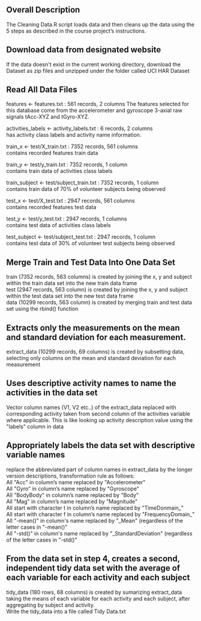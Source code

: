 ## Overall Description
The Cleaning Data.R script loads data and then cleans up the data using the 5 steps as described in the course project’s instructions.



## Download data from designated website
If the data doesn't exist in the current working directory, download the Dataset as zip files and unzipped under the folder called UCI HAR Dataset



## Read All Data Files
features <- features.txt : 561 records, 2 columns
The features selected for this database come from the accelerometer and gyroscope 3-axial raw signals tAcc-XYZ and tGyro-XYZ.

activities_labels <- activity_labels.txt : 6 records, 2 columns  
has activity class labels and activity name information.

train_x <- test/X_train.txt : 7352 records, 561 columns  
contains recorded features train data

train_y <- test/y_train.txt : 7352 records, 1 column  
contains train data of activities class labels

train_subject <- test/subject_train.txt : 7352 records, 1 column  
contains train data of 70% of volunteer subjects being observed

test_x <- test/X_test.txt : 2947 records, 561 columns  
contains recorded features test data

test_y <- test/y_test.txt : 2947 records, 1 columns  
contains test data of activities class labels

test_subject <- test/subject_test.txt : 2947 records, 1 column  
contains test data of 30% of volunteer test subjects being observed




## Merge Train and Test Data Into One Data Set
train (7352 records, 563 columns) is created by joining the x, y and subject within the train data set into the new train data frame  
test (2947 records, 563 column) is created by joining the x, y and subject within the test data set into the new test data frame  
data (10299 records, 563 column) is created by merging train and test data set using the rbind() function  




## Extracts only the measurements on the mean and standard deviation for each measurement.
extract_data (10299 records, 69 columns) is created by subsetting data, selecting only columns on the mean and standard deviation for each measurement  




## Uses descriptive activity names to name the activities in the data set
Vector column names (V1, V2 etc..) of the extract_data replaced with corresponding activity taken from second column of the activities variable where applicable. This is like looking up activity description value using the "labels" column in data  




## Appropriately labels the data set with descriptive variable names
replace the abbreviated part of column names in extract_data by the longer version descriptions, transformation rule as follows:  
All "Acc" in column’s name replaced by "Accelerometer"  
All "Gyro" in column’s name replaced by "Gyroscope"  
All "BodyBody" in column’s name replaced by "Body"  
All "Mag" in column’s name replaced by "Magnitude"  
All start with character t in column’s name replaced by "TimeDonmain_"  
All start with character f in column’s name replaced by "FrequencyDomain_"  
All "-mean()" in column's name replaced by "_Mean" (regardless of the letter cases in "-mean()"  
All "-std()" in column's name replaced by "_StandardDeviation" (regardless of the letter cases in "-std()"  



## From the data set in step 4, creates a second, independent tidy data set with the average of each variable for each activity and each subject
tidy_data (180 rows, 68 columns) is created by sumarizing extract_data taking the means of each variable for each activity and each subject, after aggregating by subject and activity.  
Write the tidy_data into a file called Tidy Data.txt  
